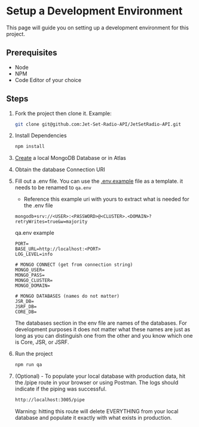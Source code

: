 # Setup a Development Environment

This page will guide you on setting up a development environment for this project.

## Prerequisites
 - Node 
 - NPM
 - Code Editor of your choice

## Steps

1. Fork the project then clone it. Example:
    ```sh
    git clone git@github.com:Jet-Set-Radio-API/JetSetRadio-API.git
    ```
2. Install Dependencies
    ```sh
    npm install
    ```
3. [Create](https://account.mongodb.com/account/login) a local MongoDB Database or in Atlas 

4. Obtain the database Connection URI

5. Fill out a .env file. You can use the [.env.example](./../../.env.example) file as a template. it needs to be renamed to ```qa.env```
    - Reference this example uri with yours to extract what is needed for the .env file
    ``` 
    mongodb+srv://<USER>:<PASSWORD>@<CLUSTER>.<DOMAIN>?retryWrites=true&w=majority
    ```

    qa.env example
    ```
    PORT=
    BASE_URL=http://localhost:<PORT>
    LOG_LEVEL=info

    # MONGO CONNECT (get from connection string)
    MONGO_USER=
    MONGO_PASS=
    MONGO_CLUSTER=
    MONGO_DOMAIN=

    # MONGO DATABASES (names do not matter)
    JSR_DB=
    JSRF_DB=
    CORE_DB=
    ```
    The databases section in the env file are names of the databases. For development purposes it does not matter what these names are just as long as you can distinguish one from the other and you know which one is Core, JSR, or JSRF. 

6. Run the project 
    ```sh
    npm run qa
    ```
7. (Optional) - To populate your local database with production data, hit the /pipe route in your browser or using Postman. The logs should indicate if the piping was successful.
    ```sh
    http://localhost:3005/pipe
    ```
    Warning: hitting this route will delete EVERYTHING from your local database and populate it exactly with what exists in production.
